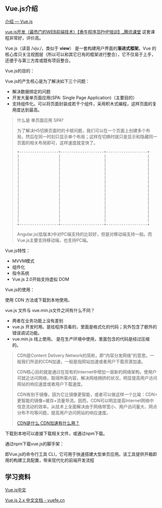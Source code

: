 





## Vue.js介绍



[介绍 — Vue.js](https://cn.vuejs.org/v2/guide/ "介绍 — Vue.js")

[vue.js开发（最热门的WEB前端技术）【泰牛程序员PHP培训】_腾讯课堂](https://ke.qq.com/course/180464 "vue.js开发（最热门的WEB前端技术）【泰牛程序员PHP培训】_腾讯课堂")  这套课程非常好，评价高。



Vue.js（读音 /vjuː/，类似于 **view**） 是一套构建用户界面的**渐进式框架**。Vue 的核心库只关注视图层（所以可以和其它已有的框架进行整合），它不仅易于上手，还便于与第三方库或既有项目整合。



Vue.js的目的：

Vue.js的产生核心是为了解决如下三个问题：

- 解决数据绑定的问题
- 开发大量单页面应用(SPA: Single Page Application)（主要目的）
- 支持组件化。可以将页面封装成若干个组件，采用积木式编程，这样页面的复用度达到最高。



> 什么是 单页面应用 SPA?
>
> 为了解决H5切换页面时的卡顿问题，我们可以在一个页面上创建多个布局，然后在同一时刻只显示单个布局；这样在切换时就只是显示和隐藏同一页面的相关布局即可，这样速度就变快了。
>
> ```
> +------------------+--------------------+-------------------+
> |                  |                    |                   |
> |                  |                    |                   |
> |                  |                    |                   |
> |                  |                    |                   |
> |                  |                    |                   |
> |                  |                    |                   |
> |                  |                    |                   |
> |                  |                    |                   |
> |                  |                    |                   |
> |                  |                    |                   |
> |                  |                    |                   |
> |                  |                    |                   |
> |                  |                    |                   |
> |                  |                    |                   |
> |                  |                    |                   |
> |                  |                    |                   |
> +------------------+--------------------+-------------------+
>
> ```
>
> Angular.js(低版本)中对PC端支持的比较好，但是对移动端支持一般。而Vue.js主要支持移动端，也支持PC端。



Vue.js特性：

* MVVM模式
* 组件化
* 指令系统
* Vue.js 2.0开始支持虚拟 DOM





Vue.js的使用：

使用 CDN 方法或下载到本地使用。



vue.js 文件与 vue.min.js文件之间有什么不同？

- 两者在业务功能上没有差别
- vue.js 开发时用。是给程序员看的，里面是格式化的代码；另外包含了额外的错误调试功能。
- vue.min.js 线上使用。 是在生产环境中使用，里面包含的代码是经过压缩的。





> CDN是Content Delivery Network的简称，即“内容分发网络”的意思。一般我们所说的CDN加速，一般是指网站加速或者用户下载资源加速。
>
> CDN核心目的就是通过在现有的Internet中增加一层新的网络架构，使用户可就近访问网络，取得所需内容，解决网络拥挤的状况，明显提高用户访问网站的响应速度或者用户下载速度。
>
> CDN有别于镜像，因为它比镜像更智能，或者可以做这样一个比喻：CDN=更智能的镜像+缓存+流量导流。因而，CDN可以明显提高Internet网络中信息流动的效率。从技术上全面解决由于网络带宽小、用户访问量大、网点分布不均等问题，提高用户访问网站的响应速度。
>
> [CDN是什么 CDN加速有什么用？](http://www.pc841.com/article/20150605-48036.html)



下载到本地可以直接下载相关文件，或通过npm下载。



通过npm下载vue.js的脚手架：

即Vue.js的命令行工具 CLI，它可用于快速搭建大型单页应用。该工具提供开箱即用的构建工具配置，带来现代化的前端开发流程









## 学习资料

[Vue.js中文](https://cn.vuejs.org/index.html "Vue.js")

[Vue.js 2.x 中文文档 - vuefe.cn](https://vuefe.cn/ "Vue.js 2.x 中文文档 - vuefe.cn")

